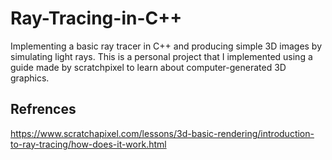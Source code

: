 # Ray-Tracing-in-C++
Implementing a basic ray tracer in C++ and producing simple 3D images by simulating light rays. This is a personal project that I implemented using a guide made by scratchpixel to learn about computer-generated 3D graphics.

## Refrences
https://www.scratchapixel.com/lessons/3d-basic-rendering/introduction-to-ray-tracing/how-does-it-work.html
